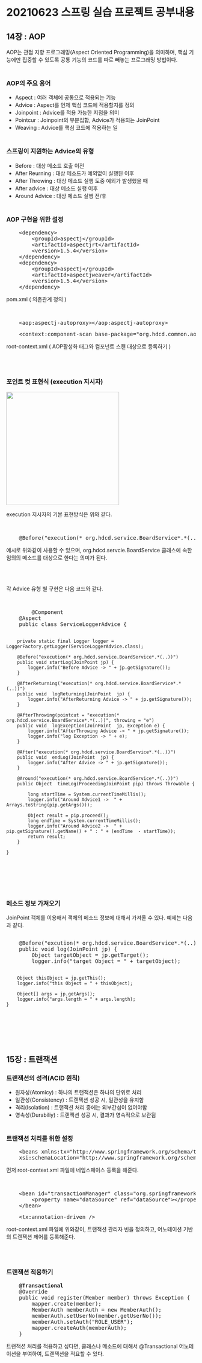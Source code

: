 <h1> 20210623 스프링 실습 프로젝트 공부내용 </h1>


<h2>14장 : AOP </h2>

AOP는  관점 지향 프로그래밍(Aspect Oriented Programming)을 의미하며, 핵심 기능에만 집중할 수 있도록 공통 기능의 코드를 따로 빼놓는 프로그래밍 방법이다.<br><br>

<h3> AOP의 주요 용어 </h3>

- Aspect : 여러 객체에 공통으로 적용되는 기능
- Advice : Aspect를 언제 핵심 코드에 적용할지를 정의
- Joinpoint : Advice를 적용 가능한 지점을 의미
- Pointcur : Joinpoint의 부분집합, Advice가 적용되는 JoinPoint 
- Weaving : Advice를  핵심 코드에 적용하는 일 <br><br>

<h3> 스프링이 지원하는 Advice의 유형 </h3>

- Before : 대상 메소드 호출 이전
- After Reurning : 대상 메소드가 예외없이 실행된 이후
- After Throwing : 대상  메소드 실행 도중 예외가 발생했을 때
- After advice : 대상 메소드 실행 이후
- Around Advice : 대상 메소드 실행 전/후  <br><br>


<h3> AOP 구현을 위한 설정 </h3>
<pre>
    &lt;dependency&gt;
        &lt;groupId&gt;aspectj&lt;/groupId&gt;
        &lt;artifactId&gt;aspectjrt&lt;/artifactId&gt;
        &lt;version&gt;1.5.4&lt;/version&gt;
    &lt;/dependency&gt;
    &lt;dependency&gt;
        &lt;groupId&gt;aspectj&lt;/groupId&gt;
        &lt;artifactId&gt;aspectjweaver&lt;/artifactId&gt;
        &lt;version&gt;1.5.4&lt;/version&gt;
    &lt;/dependency&gt;
</pre>
<p> pom.xml ( 의존관계 정의 ) </p> <br>
<pre>
    &lt;aop:aspectj-autoproxy&gt;&lt;/aop:aspectj-autoproxy&gt;
</pre>
<pre>
    &lt;context:component-scan base-package=&quot;org.hdcd.common.aop&quot;&gt;&lt;/context:component-scan&gt;
</pre>
<p>root-context.xml ( AOP활성화 태그와 컴포넌트 스캔 대상으로 등록하기 ) </p><br><br>


<h3> 포인트 컷 표현식 (execution 지시자) </h3>

<img src="https://user-images.githubusercontent.com/61536109/123069162-7f67a000-d44d-11eb-8fae-a49568d54e9c.png" height="300px" /> <br>
<p>execution 지시자의 기본 표현방식은 위와 같다.</p><br>

<pre>
    @Before(&quot;execution(* org.hdcd.service.BoardService*.*(..))&quot;)
</pre>
<p>예시로 위와같이 사용할 수 있으며, org.hdcd.servcie.BoardService 클래스에 속한 임의의 메소드를 대상으로 한다는 의미가 된다.</p><br><br>

<p>각 Advice 유형 별 구현은 다음 코드와 같다. </p><br>
<pre>
    	@Component
	@Aspect
	public class ServiceLoggerAdvice {

		private static final Logger logger = LoggerFactory.getLogger(ServiceLoggerAdvice.class);

		@Before("execution(* org.hdcd.service.BoardService*.*(..))")
		public void startLog(JoinPoint jp) {
			logger.info("Before Advice -> " + jp.getSignature());
		}

		@AfterReturning("execution(* org.hdcd.service.BoardService*.*(..))")
		public void  logReturning(JoinPoint  jp) {
			logger.info("AfterReturning Advice -> " + jp.getSignature());
		}

		@AfterThrowing(pointcut = "execution(* org.hdcd.service.BoardService*.*(..))", throwing = "e")
		public void  logException(JoinPoint  jp, Exception e) {
			logger.info("AfterThrowing Advice -> " + jp.getSignature());
			logger.info("log Exception -> " + e);
		}

		@After("execution(* org.hdcd.service.BoardService*.*(..))")
		public void  endLog(JoinPoint  jp) {
			logger.info("After Advice -> " + jp.getSignature());
		}

		@Around("execution(* org.hdcd.service.BoardService*.*(..))")
		public Object  timeLog(ProceedingJoinPoint pip) throws Throwable {

			long startTime = System.currentTimeMillis();
			logger.info("Around Advice1 ->  " + Arrays.toString(pip.getArgs()));

			Object result = pip.proceed();
			long endTime = System.currentTimeMillis();
			logger.info("Around Advice2 ->  " + pip.getSignature().getName() + " : " + (endTime  - startTime));
			return result;
		}

	}
</pre> <br><br>

<h3> 메소드 정보 가져오기 </h3>
<p> JoinPoint 객체를 이용해서 객체의 메소드 정보에 대해서 가져올 수 있다. 예제는 다음과 같다. </p>
<pre>  
    @Before("excution(* org.hdcd.service.BoardService*.*(..))")
	public void log(JoinPoint jp) {
		Object targetObject = jp.getTarget();
		logger.info("target Object = " + targetObject);
		
		Object thisObject = jp.getThis();
		logger.info("this Object = " + thisObject);
		
		Object[] args = jp.getArgs();
		logger.info("args.length = " + args.length);
	}
</pre> <br><br>

<h2> 15장 : 트랜잭션 </h2>
<h3> 트랜잭션의 성격(ACID 원칙) </h3>

- 원자성(Atomicy) : 하나의 트랜잭션은 하나의 단위로 처리
- 일관성(Consistency) : 트랜잭션 성공 시, 일관성을 유지함
- 격리(Isolation) : 트랜잭션 처리 중에는 외부간섭이 없어야함
- 영속성(Durabiliy) : 트랜잭션 성공 시, 결과가 영속적으로 보관됨
<br><br>

<h3>트랜잭션 처리를 위한 설정</h3>
<pre>
    &lt;beans xmlns:tx=&quot;http://www.springframework.org/schema/tx&quot;
	xsi:schemaLocation=&quot;http://www.springframework.org/schema/tx http://www.springframework.org/schema/tx/spring-tx-4.1.xsd&quot;&gt;
</pre>
<p> 먼저 root-context.xml 파일에 네임스페이스 등록을 해준다. </p> <br>

<pre>
    &lt;bean id=&quot;transactionManager&quot; class=&quot;org.springframework.jdbc.datasource.DataSourceTransactionManager&quot;&gt;
		&lt;property name=&quot;dataSource&quot; ref=&quot;dataSource&quot;&gt;&lt;/property&gt;
    &lt;/bean&gt;
</pre>
<pre>
    &lt;tx:annotation-driven /&gt;
</pre>
<p> root-context.xml 파일에 위와같이, 트랜잭션 관리자 빈을 정의하고, 어노테이션 기반의 트랜잭션 제어를 등록해준다. </p> <br><br>

<h3> 트랜잭션 적용하기 </h3>
<pre>
    <strong>@Transactional</strong>
    @Override
    public void register(Member member) throws Exception {
	    mapper.create(member);
	    MemberAuth memberAuth = new MemberAuth();
	    memberAuth.setUserNo(member.getUserNo());
	    memberAuth.setAuth("ROLE_USER");
	    mapper.createAuth(memberAuth);
    }
</pre>
<p>트랜잭션 처리를 적용하고 싶다면, 클래스나 메소드에 대해서 @Transactional 어노테이션을 부여하여, 트랜잭션을 적요할 수 있다.</p>